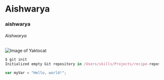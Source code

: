 # Aishwarya
### aishwarya
###### Aishwarya
![Image of Yaktocat](https://octodex.github.com/images/yaktocat.png)
```javascript
$ git init
Initialized empty Git repository in /Users/skills/Projects/recipe-repository/.git/
```
``` javascript
var myVar = "Hello, world!";
```

